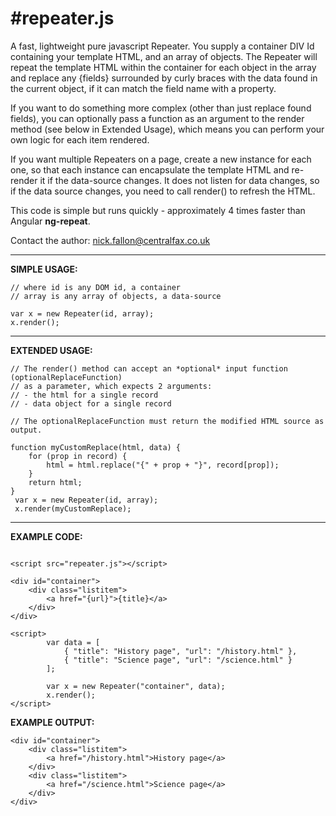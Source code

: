 
#repeater.js
===

A fast, lightweight pure javascript Repeater. You supply a container DIV Id containing your template HTML, and an array of objects.
The Repeater will repeat the template HTML within the container for each object in the array and replace any {fields} surrounded by curly braces with the data found in the current object, if it can match the field name with a property.

If you want to do something more complex (other than just replace found fields), you can optionally pass a function as an argument to the render method (see below in Extended Usage), which means you can perform your own logic for each item rendered. 

If you want multiple Repeaters on a page, create a new instance for each one, so that each instance can encapsulate the template HTML and re-render it if the data-source changes. It does not listen for data changes, so if the data source changes, you need to call render() to refresh the HTML.

This code is simple but runs quickly - approximately 4 times faster than Angular **ng-repeat**.

Contact the author: nick.fallon@centralfax.co.uk

---
**SIMPLE USAGE:**

```
// where id is any DOM id, a container
// array is any array of objects, a data-source

var x = new Repeater(id, array);
x.render();
```

---
**EXTENDED USAGE:**

```
// The render() method can accept an *optional* input function (optionalReplaceFunction)
// as a parameter, which expects 2 arguments:
// - the html for a single record
// - data object for a single record

// The optionalReplaceFunction must return the modified HTML source as output. 

function myCustomReplace(html, data) {
    for (prop in record) {
        html = html.replace("{" + prop + "}", record[prop]);
    }
    return html;
}
 var x = new Repeater(id, array);
 x.render(myCustomReplace);
```

---
**EXAMPLE CODE:**

```

<script src="repeater.js"></script>

<div id="container">
    <div class="listitem">
        <a href="{url}">{title}</a>
    </div>       
</div>

<script>
        var data = [
            { "title": "History page", "url": "/history.html" },
            { "title": "Science page", "url": "/science.html" }
        ];
            
        var x = new Repeater("container", data);
        x.render();
</script>
```

**EXAMPLE OUTPUT:**
```
<div id="container">
    <div class="listitem">
        <a href="/history.html">History page</a>
    </div>       
    <div class="listitem">
        <a href="/science.html">Science page</a>
    </div>       
</div>
```


